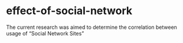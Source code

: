 # effect-of-social-network
The current research was aimed to determine the correlation between usage of “Social Network Sites”
